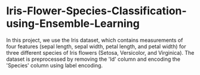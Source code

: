 # Iris-Flower-Species-Classification-using-Ensemble-Learning
In this project, we use the Iris dataset, which contains measurements of four features (sepal length, sepal width, petal length, and petal width) for three different species of Iris flowers (Setosa, Versicolor, and Virginica). The dataset is preprocessed by removing the 'Id' column and encoding the 'Species' column using label encoding.
